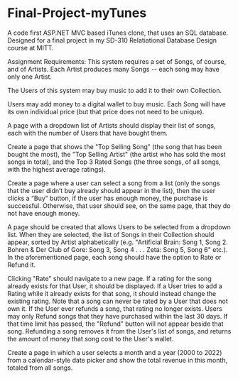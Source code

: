 # Final-Project-myTunes
A code first ASP.NET MVC based iTunes clone, that uses an SQL database. 
Designed for a final project in my SD-310 Relatiational Database Design course at MITT.

Assignment Requirements:
This system requires a set of Songs, of course, and of Artists. Each Artist produces many Songs -- each song may have only one Artist.

The Users of this system may buy music to add it to their own Collection.

Users may add money to a digital wallet to buy music. Each Song will have its own individual price (but that price does not need to be unique).

A page with a dropdown list of Artists should display their list of songs, each with the number of Users that have bought them.

Create a page that shows the "Top Selling Song" (the song that has been bought the most), the "Top Selling Artist" (the artist who has sold the most songs in total), and the Top 3 Rated Songs (the three songs, of all songs, with the highest average ratings).

Create a page where a user can select a song from a list (only the songs that the user didn’t buy already should appear in the list), then the user clicks a “Buy” button, if the user has enough money, the purchase is successful. Otherwise, that user should see, on the same page, that they do not have enough money.

A page should be created that allows Users to be selected from a dropdown list. When they are selected, the list of Songs in their Collection should appear, sorted by Artist alphabetically (e.g. "Artificial Brain: Song 1, Song 2. Bohren & Der Club of Gore: Song 3, Song 4 . . . Zeta: Song 5, Song 6" etc.).
In the aforementioned page, each song should have the option to Rate or Refund it.


Clicking "Rate" should navigate to a new page. If a rating for the song already exists for that User, it should be displayed. If a User tries to add a Rating while it already exists for that song, it should instead change the existing rating. Note that a song can never be rated by a User that does not own it. If the User ever refunds a song, that rating no longer exists.
Users may only Refund songs that they have purchased within the last 30 days. If that time limit has passed, the "Refund" button will not appear beside that song. Refunding a song removes it from the User's list of songs, and returns the amount of money that song cost to the User's wallet.

Create a page in which a user selects a month and a year (2000 to 2022) from a calendar-style date picker and show the total revenue in this month, totaled from all songs.
